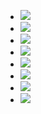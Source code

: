                   
- <img src="https://img.shields.io/badge/javascript-F7DF1E?style=for-the-badge&logo=javascript&logoColor=black">
- <img src="https://img.shields.io/badge/jquery-0769AD?style=for-the-badge&logo=jquery&logoColor=white">
- <img src="https://img.shields.io/badge/vue.js-4FC08D?style=for-the-badge&logo=vue.js&logoColor=white">
- <img src="https://img.shields.io/badge/html-E34F26?style=for-the-badge&logo=html5&logoColor=white">
- <img src="https://img.shields.io/badge/python-#3776AB?style=for-the-badge&logo=Python&logoColor=white">
- <img src="https://img.shields.io/badge/kotlin-#7F52FF?style=for-the-badge&logo=Kotlin&logoColor=white">
- <img src="https://img.shields.io/badge/gitHub-#181717?style=for-the-badge&logo=GitHub&logoColor=white">
- <img src="https://img.shields.io/badge/typeScript-#3178C6?style=for-the-badge&logo=TypeScript&logoColor=white">
